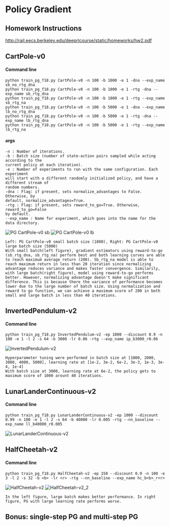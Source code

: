 # Policy Gradient
## Homework Instructions
http://rail.eecs.berkeley.edu/deeprlcourse/static/homeworks/hw2.pdf

## CartPole-v0
#### Command line
```
python train_pg_f18.py CartPole-v0 -n 100 -b 1000 -e 1 -dna --exp_name sb_no_rtg_dna
python train_pg_f18.py CartPole-v0 -n 100 -b 1000 -e 1 -rtg -dna --exp_name sb_rtg_dna
python train_pg_f18.py CartPole-v0 -n 100 -b 1000 -e 1 -rtg --exp_name sb_rtg_na
python train_pg_f18.py CartPole-v0 -n 100 -b 5000 -e 1 -dna --exp_name lb_no_rtg_dna
python train_pg_f18.py CartPole-v0 -n 100 -b 5000 -e 1 -rtg -dna --exp_name lb_rtg_dna
python train_pg_f18.py CartPole-v0 -n 100 -b 5000 -e 1 -rtg --exp_name lb_rtg_na
```
#### args
```
-n : Number of iterations.
-b : Batch size (number of state-action pairs sampled while acting according to the
current policy at each iteration).
-e : Number of experiments to run with the same configuration. Each experiment
will start with a different randomly initialized policy, and have a different stream of
random numbers.
-dna : Flag: if present, sets normalize_advantages to False. Otherwise, by
default, normalize_advantages=True.
-rtg : Flag: if present, sets reward_to_go=True. Otherwise, reward_to_go=False
by default.
--exp_name : Name for experiment, which goes into the name for the data directory.
```
![PG CartPole-v0 sb](figure/average_return.png)
![PG CartPole-v0 lb](figure/lb_avg_return.png)

```
Left: PG CartPole-v0 small batch size (1000), Right: PG CartPole-v0 large batch size (5000)
With small batch(left figure), gradient estimators using reward-to-go (sb_rtg_dna, sb_rtg_na) perform best and both learning curves are able to reach maximum average return (200). Sb_rtg_na model is able to reach maximum return in less than 20 iteration since normalizing advantage reduces variance and makes faster convergence. Similarily, with large batch(right figure), model using reward-to-go performs better. However, normalizing advantage doesn't make significant difference. This is because there the variance of performance becomes lower due to the large number of batch size. Using normalization and reward to go function, we can achieve a maximum score of 200 in both small and large batch in less than 40 iterations.
```

## InvertedPendulum-v2
#### Command line
```
python train_pg_f18.py InvertedPendulum-v2 -ep 1000 --discount 0.9 -n 100 -e 1 -l 2 -s 64 -b 3000 -lr 0.06 -rtg --exp_name ip_b3000_r0.06 

```
![InvertedPendulum-v2](figure/ip_maximum.png)
```
Hyperparameter tuning were performed in batch size at [1000, 2000, 3000, 4000, 5000], learning rate at [1e-2, 3e-2, 6e-2, 3e-3, 1e-3, 3e-4, 1e-4]
With batch size at 3000, learning rate at 6e-2, the policy gets to maximum score of 1000 arount 40 iterations.
```

## LunarLanderContinuous-v2
#### Command line
```
python train_pg_f18.py LunarLanderContinuous-v2 -ep 1000 --discount 0.99 -n 100 -e 1 -l 2 -s 64 -b 40000 -lr 0.005 -rtg --nn_baseline --exp_name ll_b40000_r0.005
```
![LunarLanderContinuous-v2](figure/lunar_avg.png)


## HalfCheetah-v2
#### Command line
```
python train_pg_f18.py HalfCheetah-v2 -ep 150 --discount 0.9 -n 100 -e 3 -l 2 -s 32 -b <b> -lr <r> -rtg --nn_baseline --exp_name hc_b<b>_r<r>
```
![HalfCheetah-v2](figure/hc_1.png)
![HalfCheetah-v2_2](figure/hc_2.png)
```
In the left figure, large batch makes better performance. In right figure, PG with large learning rate performs worse.
```

## Bonus: single-step PG and multi-step PG







